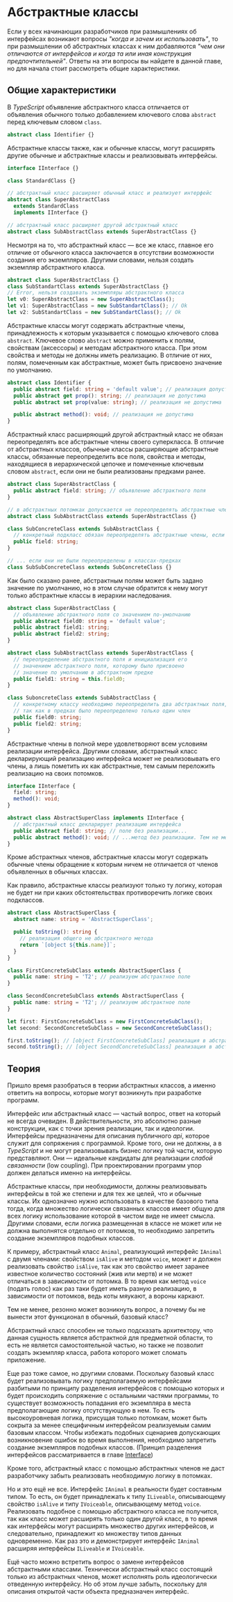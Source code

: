 # Абстрактные классы

Если у всех начинающих разработчиков при размышлениях об интерфейсах возникают вопросы _"когда и зачем их использовать"_, то при размышлении об абстрактных классах к ним добавляются _"чем они отличаются от интерфейсов и когда та или иная конструкция предпочтительней"_. Ответы на эти вопросы вы найдете в данной главе, но для начала стоит рассмотреть общие характеристики.

## Общие характеристики

В _TypeScript_ объявление абстрактного класса отличается от объявления обычного только добавлением ключевого слова `abstract` перед ключевым словом `class`.

```ts
abstract class Identifier {}
```

Абстрактные классы также, как и обычные классы, могут расширять другие обычные и абстрактные классы и реализовывать интерфейсы.

```ts
interface IInterface {}

class StandardClass {}

// абстрактный класс расширяет обычный класс и реализует интерфейс
abstract class SuperAbstractClass
  extends StandardClass
  implements IInterface {}

// абстрактный класс расширяет другой абстрактный класс
abstract class SubAbstractClass extends SuperAbstractClass {}
```

Несмотря на то, что абстрактный класс — все же класс, главное его отличие от обычного класса заключается в отсутствии возможности создания его экземпляров. Другими словами, нельзя создать экземпляр абстрактного класса.

```ts
abstract class SuperAbstractClass {}
class SubStandartClass extends SuperAbstractClass {}
// Error, нельзя создавать экземпляры абстрактного класса
let v0: SuperAbstractClass = new SuperAbstractClass();
let v1: SuperAbstractClass = new SubStandartClass(); // Ok
let v2: SubStandartClass = new SubStandartClass(); // Ok
```

Абстрактные классы могут содержать абстрактные члены, принадлежность к которым указывается с помощью ключевого слова `abstract`. Ключевое слово `abstract` можно применить к полям, свойствам (аксессоры) и методам абстрактного класса. При этом свойства и методы не должны иметь реализацию. В отличие от них, полям, помеченным как абстрактные, может быть присвоено значение по умолчанию.

```ts
abstract class Identifier {
  public abstract field: string = 'default value'; // реализация допустима
  public abstract get prop(): string; // реализация не допустима
  public abstract set prop(value: string); // реализация не допустима

  public abstract method(): void; // реализация не допустима
}
```

Абстрактный класс расширяющий другой абстрактный класс не обязан переопределять все абстрактные члены своего суперкласса. В отличие от абстрактных классов, обычные классы расширяющие абстрактные классы, обязанные переопределить все поля, свойства и методы, находящиеся в иерархической цепочке и помеченные ключевым словом `abstract`, если они не были реализованы предками ранее.

```ts
abstract class SuperAbstractClass {
  public abstract field: string; // объявление абстрактного поля
}

// в абстрактных потомках допускается не переопределять абстрактные члены предков
abstract class SubAbstractClass extends SuperAbstractClass {}

class SubConcreteClass extends SubAbstractClass {
  // конкретный подкласс обязан переопределять абстрактные члены, если они...
  public field: string;
}

// ... если они не были переопределены в классах-предках
class SubSubConcreteClass extends SubConcreteClass {}
```

Как было сказано ранее, абстрактным полям может быть задано значение по умолчанию, но в этом случае обратится к нему могут только абстрактные классы в иерархии наследования.

```ts
abstract class SuperAbstractClass {
  // объявление абстрактного поля со значением по-умолчанию
  public abstract field0: string = 'default value';
  public abstract field1: string;
  public abstract field2: string;
}

abstract class SubAbstractClass extends SuperAbstractClass {
  // переопределение абстрактного поля и инициализация его
  // значением абстрактного поля, которому было присвоено
  // значение по умолчанию в абстрактном предке
  public field1: string = this.field0;
}

class SuboncreteClass extends SubAbstractClass {
  // конкретному классу необходимо переопределить два абстрактных поля,
  // так как в предках было переопределено только один член
  public field0: string;
  public field2: string;
}
```

Абстрактные члены в полной мере удовлетворяют всем условиям реализации интерфейса. Другими словами, абстрактный класс декларирующий реализацию интерфейса может не реализовывать его члены, а лишь пометить их как абстрактные, тем самым переложить реализацию на своих потомков.

```ts
interface IInterface {
  field: string;
  method(): void;
}

abstract class AbstractSuperClass implements IInterface {
  // абстрактный класс декларирует реализацию интерфейса
  public abstract field: string; // поле без реализации...
  public abstract method(): void; // ...метод без реализации. Тем не менее ошибки не возникает
}
```

Кроме абстрактных членов, абстрактные классы могут содержать обычные члены обращение к которым ничем не отличается от членов объявленных в обычных классах.

Как правило, абстрактные классы реализуют только ту логику, которая не будет ни при каких обстоятельствах противоречить логике своих подклассов.

```ts
abstract class AbstractSuperClass {
  abstract name: string = 'AbstractSuperClass';

  public toString(): string {
    // реализация общего не абстрактного метода
    return `[object ${this.name}]`;
  }
}

class FirstConcreteSubClass extends AbstractSuperClass {
  public name: string = 'T2'; // реализуем абстрактное поле
}

class SecondConcreteSubClass extends AbstractSuperClass {
  public name: string = 'T2'; // реализуем абстрактное поле
}

let first: FirstConcreteSubClass = new FirstConcreteSubClass();
let second: SecondConcreteSubClass = new SecondConcreteSubClass();

first.toString(); // [object FirstConcreteSubClass] реализация в абстрактном предке
second.toString(); // [object SecondConcreteSubClass] реализация в абстрактном предке
```

## Теория

Пришло время разобраться в теории абстрактных классов, а именно ответить на вопросы, которые могут возникнуть при разработке программ.

Интерфейс или абстрактный класс — частый вопрос, ответ на который не всегда очевиден. В действительности, это абсолютно разные конструкции, как с точки зрения реализации, так и идеологии. Интерфейсы предназначены для описания публичного _api_, которое служит для сопряжения с программой. Кроме того, они не должны, а в _TypeScript_ и не могут реализовывать бизнес логику той части, которую представляют. Они — идеальные кандидаты для реализации _слабой связанности_ (low coupling). При проектировании программ упор должен делаться именно на интерфейсы.

Абстрактные классы, при необходимости, должны реализовывать интерфейсы в той же степени и для тех же целей, что и обычные классы. Их однозначно нужно использовать в качестве базового типа тогда, когда множество логически связанных классов имеет общую для всех логику использование которой в чистом виде не имеет смысла. Другими словами, если логика размещенная в классе не может или не должна выполнятся отдельно от потомков, то необходимо запретить создание экземпляров подобных классов.

К примеру, абстрактный класс `Animal`, реализующий интерфейс `IAnimal` с двумя членами: свойством `isAlive` и методом `voice`, может и должен реализовать свойство `isAlive`, так как это свойство имеет заранее известное количество состояний (жив или мертв) и не может отличаться в зависимости от потомка. В то время как метод `voice` (подать голос) как раз таки будет иметь разную реализацию, в зависимости от потомков, ведь коты мяукают, а вороны каркают.

Тем не менее, резонно может возникнуть вопрос, а почему бы не вынести этот функционал в обычный, базовый класс?

Абстрактный класс способен не только подсказать архитектору, что данная сущность является абстрактной для предметной области, то есть не является самостоятельной частью, но также не позволит создать экземпляр класса, работа которого может сломать приложение.

Еще раз тоже самое, но другими словами. Поскольку базовый класс будет реализовывать логику предполагаемую интерфейсами разбитыми по принципу разделения интерфейсов с помощью которых и будет происходить сопряжение с остальными частями программы, то существует возможность попадания его экземпляра в места предполагающие логику отсутствующую в нем. То есть высокоуровневая логика, присущая только потомкам, может быть сокрыта за менее специфичным интерфейсом реализуемым самим базовым классом. Чтобы избежать подобных сценариев допускающих возникновение ошибок во время выполнения, необходимо запретить создание экземпляров подобных классов. (Принцип разделения интерфейсов рассматривается в главе [Interface](021.md))

Кроме того, абстрактный класс с помощью абстрактных членов не даст разработчику забыть реализовать необходимую логику в потомках.

Но и это ещё не все. Интерфейс `IAnimal` в реальности будет составным типом. То есть, он будет принадлежать к типу `ILiveable`, описывающему свойство `isAlive` и типу `IVoiceable`, описывающему метод `voice`. Реализовать подобное с помощью абстрактного класса не получится, так как класс может расширять только один другой класс, в то время как интерфейсы могут расширять множество других интерфейсов, и следовательно, принадлежит ко множеству типов данных одновременно. Как раз это и демонстрирует интерфейс `IAnimal` расширяя интерфейсы `ILiveable` и `IVoiceable`.

Ещё часто можно встретить вопрос о замене интерфейсов абстрактными классами. Технически абстрактный класс состоящий только из абстрактных членов, может исполнять роль идеологически отведенную интерфейсу. Но об этом лучше забыть, поскольку для описания открытой части объекта предназначен интерфейс.
